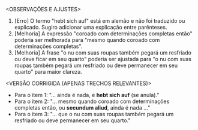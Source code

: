 <OBSERVAÇÕES E AJUSTES>
1. [Erro] O termo "hebt sich auf" está em alemão e não foi traduzido ou explicado. Sugiro adicionar uma explicação entre parênteses.
2. [Melhoria] A expressão "coroado com determinações completas então" poderia ser melhorada para "mesmo quando coroado com determinações completas".
3. [Melhoria] A frase "o nu com suas roupas também pegará um resfriado ou deve ficar em seu quarto" poderia ser ajustada para "o nu com suas roupas também pegará um resfriado ou deve permanecer em seu quarto" para maior clareza.

<VERSÃO CORRIGIDA (APENAS TRECHOS RELEVANTES)>
- Para o item 1: "... ainda é nada, e **hebt sich auf** (se anula)."
- Para o item 2: "... mesmo quando coroado com determinações completas então, ou **secundum aliud**, ainda é nada ..."
- Para o item 3: "... que o nu com suas roupas também pegará um resfriado ou deve permanecer em seu quarto."